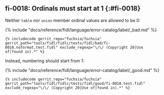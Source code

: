 ## fi-0018: Ordinals must start at 1 {:#fi-0018}

Neither `table` nor `union` member ordinal values are allowed to be 0:

{% include "docs/reference/fidl/language/error-catalog/label/_bad.md" %}

```fidl
{% includecode gerrit_repo="fuchsia/fuchsia" gerrit_path="tools/fidl/fidlc/tests/fidl/bad/fi-0018.noformat.test.fidl" exclude_regexp="\/\/ (Copyright 20|Use of|found in).*" %}
```

Instead, numbering should start from 1:

{% include "docs/reference/fidl/language/error-catalog/label/_good.md" %}

```fidl
{% includecode gerrit_repo="fuchsia/fuchsia" gerrit_path="tools/fidl/fidlc/tests/fidl/good/fi-0018.test.fidl" exclude_regexp="\/\/ (Copyright 20|Use of|found in).*" %}
```
